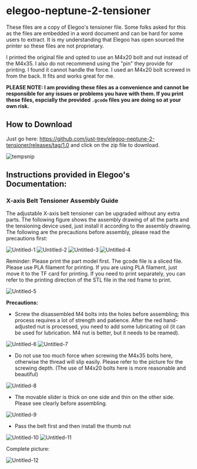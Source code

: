 # elegoo-neptune-2-tensioner
These files are a copy of Elegoo's tensioner file. Some folks asked for this as the files are embedded in a word document and can be hard for some users to extract. It is my understanding that Elegoo has open sourced the printer so these files are not proprietary. 

I printed the original file and opted to use an M4x20 bolt and nut instead of the M4x35. I also do not recommend using the "pin" they provide for printing. I found it cannot handle the force. I used an M4x20 bolt screwed in from the back. It fits and works great for me.

__PLEASE NOTE: I am providing these files as a convenience and cannot be responsible for any issues or problems you have with them. If you print these files, espcially the provided `.gcode` files you are doing so at your own risk.__

## How to Download

Just go here: https://github.com/just-trey/elegoo-neptune-2-tensioner/releases/tag/1.0 and click on the zip file to download.

![tempsnip](https://user-images.githubusercontent.com/10281380/133952059-6ee01d14-c01f-4ecf-b62c-b706952be1c6.png)

## Instructions provided in Elegoo's Documentation:

### X-axis Belt Tensioner Assembly Guide

The adjustable X-axis belt tensioner can be upgraded without any extra parts. The following figure shows the assembly drawing of all the parts and the tensioning device used, just install it according to the assembly drawing. The following are the precautions before assembly, please read the precautions first:

![Untitled-1](https://user-images.githubusercontent.com/10281380/133951474-83cb7274-9ef0-4d85-b3d5-1895cbba9435.png)
![Untitled-2](https://user-images.githubusercontent.com/10281380/133951475-ce80bdf7-1f4c-4b17-866e-82452cfd0c00.png)
![Untitled-3](https://user-images.githubusercontent.com/10281380/133951476-7889c770-6aef-4b08-8d58-a0b4c5280ef9.png)
![Untitled-4](https://user-images.githubusercontent.com/10281380/133951477-bf578419-bf10-4e13-aa04-a00291e020a1.png)

Reminder: Please print the part model first. The gcode file is a sliced file. Please use PLA filament for printing. If you are using PLA filament, just move it to the TF card for printing. If you need to print separately, you can refer to the printing direction of the STL file in the red frame to print.

![Untitled-5](https://user-images.githubusercontent.com/10281380/133951478-caafaf7e-cdc5-46b3-907b-436fe43fe641.png)

**Precautions:**
- Screw the disassembled M4 bolts into the holes before assembling; this process requires a lot of strength and patience. After the red hand-adjusted nut is processed, you need to add some lubricating oil (it can be used for lubrication. M4 nut is better, but it needs to be reamed).

![Untitled-6](https://user-images.githubusercontent.com/10281380/133951480-1b140eca-2af0-479f-8e71-b1eea5bf525f.png)
![Untitled-7](https://user-images.githubusercontent.com/10281380/133951481-04f8aded-9779-4a7a-b446-fb32a4c9f89a.png)
  
- Do not use too much force when screwing the M4x35 bolts here, otherwise the thread will slip easily. Please refer to the picture for the screwing depth. (The use of M4x20 bolts here is more reasonable and beautiful)

![Untitled-8](https://user-images.githubusercontent.com/10281380/133951482-abefd2d3-7346-48f2-a985-2923d4bcb618.png)

- The movable slider is thick on one side and thin on the other side. Please see clearly before assembling.

![Untitled-9](https://user-images.githubusercontent.com/10281380/133951469-d197cc81-1c45-4f4b-90ba-cb8e929bf8c4.png)

-	Pass the belt first and then install the thumb nut

![Untitled-10](https://user-images.githubusercontent.com/10281380/133951470-fee045ca-2fcc-4450-a971-aca2677a4910.png)
![Untitled-11](https://user-images.githubusercontent.com/10281380/133951472-164ed66f-03cd-415f-a108-171e43a3859c.png)
  
Complete picture:

![Untitled-12](https://user-images.githubusercontent.com/10281380/133951473-9132333a-bee6-410a-b6df-3c160b06efc9.png)

